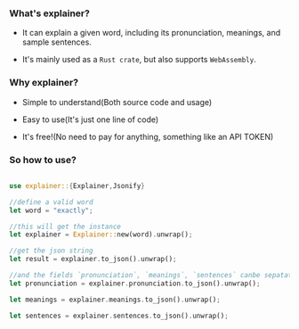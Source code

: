 ### What's explainer?

* It can explain a given word, including its pronunciation, meanings, and sample sentences.

* It's mainly used as a `Rust crate`, but also supports `WebAssembly`.

### Why explainer?

* Simple to understand(Both source code and usage)

* Easy to use(It's just one line of code)

* It's free!(No need to pay for anything, something like an API TOKEN)


### So how to use?

```rust

use explainer::{Explainer,Jsonify}

//define a valid word
let word = "exactly";

//this will get the instance
let explainer = Explainer::new(word).unwrap();

//get the json string
let result = explainer.to_json().unwrap();

//and the fields `pronunciation`, `meanings`, `sentences` canbe sepatated and serialized to json
let pronunciation = explainer.pronunciation.to_json().unwrap();

let meanings = explainer.meanings.to_json().unwrap();

let sentences = explainer.sentences.to_json().unwrap();
```
